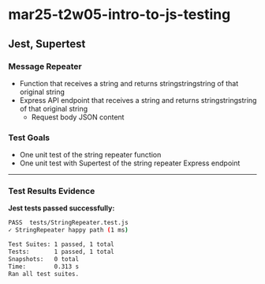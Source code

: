 # mar25-t2w05-intro-to-js-testing

## Jest, Supertest


### Message Repeater

- Function that receives a string and returns stringstringstring of that original string
- Express API endpoint that receives a string and returns stringstringstring of that original string
	- Request body JSON content


### Test Goals

- One unit test of the string repeater function
- One unit test with Supertest of the string repeater Express endpoint


---

### Test Results Evidence

**Jest tests passed successfully:**

```bash
PASS  tests/StringRepeater.test.js
✓ StringRepeater happy path (1 ms)

Test Suites: 1 passed, 1 total
Tests:       1 passed, 1 total
Snapshots:   0 total
Time:        0.313 s
Ran all test suites.
```
